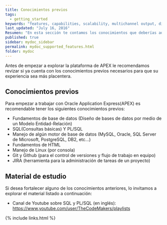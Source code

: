 ```yaml
---
title: Conocimientos previos
tags:
  - getting_started
keywords: "features, capabilities, scalability, multichannel output, dita, hats, comparison, benefits"
last_updated: "July 16, 2016"
Resumen: "En esta sección te contamos los conocimientos que deberías adquirir antes de empezar a trabajar con APEX "
published: true
sidebar: mydoc_sidebar
permalink: mydoc_supported_features.html
folder: mydoc
---
```


Antes de empezar a explorar la plataforma de APEX le recomendamos revizar si ya cuenta con los conocimientos previos necesarios para que su experiencia sea más placentera. 

## Conocimientos previos
Para empezar a trabajar con Oracle Application Express(APEX) es recomendable tener los siguientes conocimientos previos:

* Fundamentos de base de datos (Diseño de bases de datos por medio de un Modelo Entidad-Relación)
* SQL(Consultas básicas) Y PL/SQL
* Manejo de algún motor de base de datos (MySQL, Oracle, SQL Server de Microsoft, PostgreSQL, DB2, etc...)
* Fundamentos de HTML 
* Manejo de Linux (por consola)
* Git y Github (para el control de versiones y flujo de trabajo en equipo)
* JIRA (herramienta para la administración de tareas de un proyecto)


## Material de estudio

Si desea fortalecer alguno de los conocimientos anteriores, lo invitamos a explorar el material listado a continuación:

*  Canal de Youtube sobre SQL y PL/SQL (en inglés):  <a href="https://www.youtube.com/user/TheCodeMakers/playlists"> https://www.youtube.com/user/TheCodeMakers/playlists </a>



{% include links.html %}
